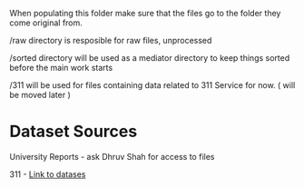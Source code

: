 When populating this folder make sure that the files go to the folder they come original from.

/raw directory is resposible for raw files, unprocessed

/sorted directory will be used as a mediator directory to keep things sorted before the main work starts

/311 will be used for files containing data related to 311 Service for now. ( will be moved later )


# Dataset Sources

University Reports - ask Dhruv Shah for access to files

311 - <a href="https://data.boston.gov/dataset/311-service-requests">Link to datases</a>
